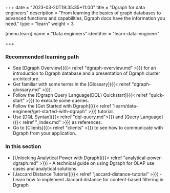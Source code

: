 +++
date = "2023-03-20T19:35:35+11:00"
title = "Dgraph for data engineers"
description = "From learning the basics of graph databases to advanced functions and capabilities, Dgraph docs have the information you need."
type = "learn"
weight = 3

[menu.learn]
  name = "Data engineers"
  identifier = "learn-data-engineer"

+++


### Recommended learning path
- See [Dgraph Overview]({{< relref "dgraph-overview.md" >}}) for an introduction to Dgraph database and a presentation of Dgraph cluster architecture.
- Get familiar with some terms in the [Glossary]({{< relref "dgraph-glossary.md" >}}).
- Follow the [Dgraph Query Language(DQL)  Quickstart]({{< relref "quick-start" >}}) to execute some queries.
- Follow the [Get Started with Dgraph]({{< relref "learn/data-engineer/get-started-with-dgraph" >}}) tutorial.
- Use [DQL Syntax]({{< relref "dql-query.md">}}) and [Query Language]({{< relref "_index.md" >}}) as references.
- Go to [Clients]({{< relref "clients" >}}) to see how to communicate
with Dgraph from your application.


### In this section

- [Unlocking Analytical Power with Dgraph]({{< relref "analytical-power-dgraph.md" >}}) - A technical guide on using Dgraph for OLAP use cases and analytical solutions
- [Jaccard Distance Tutorial]({{< relref "jaccard-distance-tutorial" >}}) - Learn how to implement Jaccard distance for content-based filtering in Dgraph
